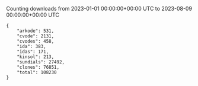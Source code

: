 
Counting downloads from 2023-01-01 00:00:00+00:00 UTC to 2023-08-09 00:00:00+00:00 UTC

```
{
    "arkode": 531,
    "cvode": 2131,
    "cvodes": 458,
    "ida": 383,
    "idas": 171,
    "kinsol": 213,
    "sundials": 27492,
    "clones": 76851,
    "total": 108230
}
```
